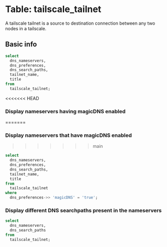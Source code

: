 # Table: tailscale_tailnet

A tailscale tailnet is a source to destination connection between any two nodes in a tailscale.

## Basic info

```sql
select
  dns_nameservers,
  dns_preferences,
  dns_search_paths,
  tailnet_name,
  title
from
  tailscale_tailnet;
```

<<<<<<< HEAD
### Display nameservers having magicDNS enabled
=======
### Display nameservers that have magicDNS enabled
>>>>>>> main

```sql
select
  dns_nameservers,
  dns_preferences,
  dns_search_paths,
  tailnet_name,
  title
from
  tailscale_tailnet
where
  dns_preferences->> 'magicDNS' = 'true';
```

### Display different DNS searchpaths present in the nameservers

```sql
select
  dns_nameservers,
  dns_search_paths
from
  tailscale_tailnet;
```
